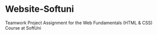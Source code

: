 # Website-Softuni
Teamwork Project Assignment for the Web Fundamentals (HTML &amp; CSS) Course at SoftUni
